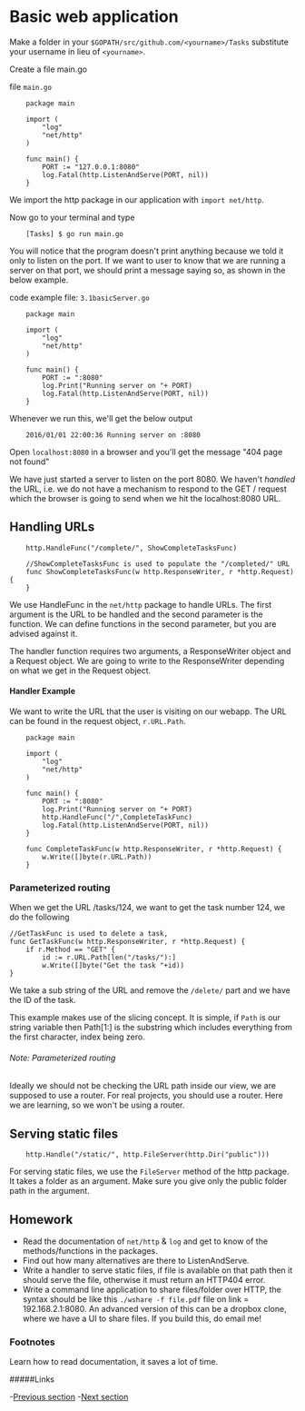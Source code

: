 # Basic web application
Make a folder in your `$GOPATH/src/github.com/<yourname>/Tasks` substitute your username in lieu of `<yourname>`.

Create a file main.go

file `main.go`

		package main
		
		import (
			"log"
			"net/http"
		)
		
		func main() {
			PORT := "127.0.0.1:8080"
			log.Fatal(http.ListenAndServe(PORT, nil))
		}

We import the http package in our application with `import net/http`.

Now go to your terminal and type

		[Tasks] $ go run main.go

You will notice that the program doesn't print anything because we told it only to listen on the port. If we want to user to know that we are running a server on that port, we should print a message saying so, as shown in the below example.

code example file: `3.1basicServer.go`

		package main
		
		import (
			"log"
			"net/http"
		)
		
		func main() {
			PORT := ":8080"
			log.Print("Running server on "+ PORT)
			log.Fatal(http.ListenAndServe(PORT, nil))
		} 

Whenever we run this, we'll get the below output

		2016/01/01 22:00:36 Running server on :8080

Open `localhost:8080` in a browser and you'll get the message "404 page not found"

We have just started a server to listen on the port 8080. We haven't _handled_ the URL, i.e. we do not have a mechanism to respond to the GET / request which the browser is going to send when we hit the localhost:8080 URL.

## Handling URLs

		http.HandleFunc("/complete/", ShowCompleteTasksFunc)
		
		//ShowCompleteTasksFunc is used to populate the "/completed/" URL
		func ShowCompleteTasksFunc(w http.ResponseWriter, r *http.Request) {
		}

We use HandleFunc in the `net/http` package to handle URLs. The first argument is the URL to be handled and the second parameter is the function. We can define functions in the second parameter, but you are advised against it.

The handler function requires two arguments, a ResponseWriter object and a Request object. We are going to write to the ResponseWriter depending on what we get in the Request object.

#### Handler Example

We want to write the URL that the user is visiting on our webapp. The URL can be found in the request object, `r.URL.Path`.

		package main
		
		import (
			"log"
			"net/http"
		)
		
		func main() {
			PORT := ":8080"
			log.Print("Running server on "+ PORT)
			http.HandleFunc("/",CompleteTaskFunc)
			log.Fatal(http.ListenAndServe(PORT, nil))
		}
		
		func CompleteTaskFunc(w http.ResponseWriter, r *http.Request) {
			w.Write([]byte(r.URL.Path))
		}

### Parameterized routing

When we get the URL /tasks/124, we want to get the task number 124, we do the following

    //GetTaskFunc is used to delete a task, 
    func GetTaskFunc(w http.ResponseWriter, r *http.Request) {
        if r.Method == "GET" {
            id := r.URL.Path[len("/tasks/"):]
            w.Write([]byte("Get the task "+id))
    }

We take a sub string of the URL and remove the `/delete/` part and we have the ID of the task.

This example makes use of the slicing concept. It is simple, if `Path` is our string variable then Path[1:] is the substring which includes everything from the first character, index being zero. 

###### Note: Parameterized routing
Ideally we should not be checking the URL path inside our view, we are supposed to use a router. For real projects, you should use a router. Here we are learning, so we won't be using a router.

## Serving static files

		http.Handle("/static/", http.FileServer(http.Dir("public")))

For serving static files, we use the `FileServer` method of the http package. It takes a folder as an argument. Make sure you give only the public folder path in the argument.

## Homework

-  Read the documentation of `net/http` & `log` and get to know of the methods/functions in the packages.
-  Find out how many alternatives are there to ListenAndServe.
-  Write a handler to serve static files, if file is available on that path then it should serve the file, otherwise it must return an HTTP404 error.
-  Write a command line application to share files/folder over HTTP, the syntax should be like this `./wshare -f file.pdf` 
file on link = 192.168.2.1:8080. An advanced version of this can be a dropbox clone, where we have a UI to share files. If you build this, do email me!

### Footnotes
Learn how to read documentation, it saves a lot of time.

#####Links

-[Previous section](1.1WebProgramBasics.md)
-[Next section](2.1WebAppDesign.md)